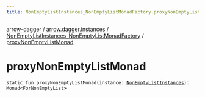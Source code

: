 ```yaml
---
title: NonEmptyListInstances_NonEmptyListMonadFactory.proxyNonEmptyListMonad - arrow-dagger
---
```


[arrow-dagger](../../index.html) / [arrow.dagger.instances](../index.html) / [NonEmptyListInstances_NonEmptyListMonadFactory](index.html) / [proxyNonEmptyListMonad](./proxy-non-empty-list-monad.html)

# proxyNonEmptyListMonad

`static fun proxyNonEmptyListMonad(instance: `[`NonEmptyListInstances`](../-non-empty-list-instances/index.html)`): Monad<ForNonEmptyList>`